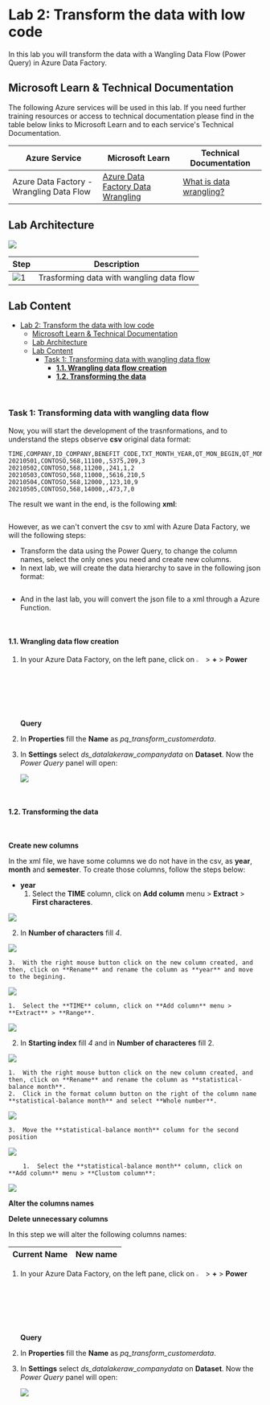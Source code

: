 # Lab 2: Transform the data with low code

In this lab you will transform the data with a Wangling Data Flow (Power Query) in Azure Data Factory.

## Microsoft Learn & Technical Documentation

The following Azure services will be used in this lab. If you need further training resources or access to technical documentation please find in the table below links to Microsoft Learn and to each service's Technical Documentation.

Azure Service | Microsoft Learn | Technical Documentation|
--------------|-----------------|------------------------|
Azure Data Factory - Wrangling Data Flow | [Azure Data Factory Data Wrangling](https://www.youtube.com/watch?v=hhfGAzSp-zo)  | [What is data wrangling?](https://docs.microsoft.com/en-us/azure/data-factory/wrangling-overview)

## Lab Architecture

![](/media/architecture-lab-2.png)

Step     | Description
-------- | -----
![1](/media/Black1.png) | Trasforming data with wangling data flow


## Lab Content

<!-- TOC -->

- [Lab 2: Transform the data with low code](#lab-2-transform-the-data-with-low-code)
  - [Microsoft Learn & Technical Documentation](#microsoft-learn--technical-documentation)
  - [Lab Architecture](#lab-architecture)
  - [Lab Content](#lab-content)
    - [Task 1: Transforming data with wangling data flow](#task-1-transforming-data-with-wangling-data-flow)
      - [**1.1. Wrangling data flow creation**](#11-wrangling-data-flow-creation)
      - [**1.2. Transforming the data**](#12-transforming-the-data)

<!-- /TOC -->
<br>

### Task 1: Transforming data with wangling data flow

Now, you will start the development of the trasnformations, and to understand the steps observe **csv** original data format:

```csv
TIME,COMPANY,ID_COMPANY,BENEFIT_CODE,TXT_MONTH_YEAR,QT_MON_BEGIN,QT_MON_ENTER,QT_MON_FOW
20210501,CONTOSO,568,11100,,5375,209,3
20210502,CONTOSO,568,11200,,241,1,2
20210503,CONTOSO,568,11000,,5616,210,5
20210504,CONTOSO,568,12000,,123,10,9
20210505,CONTOSO,568,14000,,473,7,0
```

The result we want in the end, is the following **xml**:

```xml

```

However, as we can't convert the csv to xml with Azure Data Factory, we will the following steps:
- Transform the data using the Power Query, to change the column names, select the only ones you need and create new columns.
- In next lab, we will create the data hierarchy to save in the following json format:
```json

```
- And in the last lab, you will convert the json file to a xml through a Azure Function.

<br>

#### **1.1. Wrangling data flow creation**

1. In your Azure Data Factory, on the left pane, click on <img src="../../media/author-button.png" width="3%" title="Author"/> > **+** > **Power Query**
   
2.  In **Properties** fill the **Name** as *pq_transform_customerdata*.
3.  In **Settings** select *ds_datalakeraw_companydata* on **Dataset**. Now the *Power Query* panel will open:

    ![](/media/lab1-1-powerquery-panel.png)

<br>

#### **1.2. Transforming the data**
<br>

 **Create new columns**

 In the xml file, we have some columns we do not have in the csv, as **year**, **month** and **semester**. To create those columns, follow the steps below:

   - **year**
        1.  Select the **TIME** column, click on **Add column** menu > **Extract** > **First characteres**. 

   ![](/media/lab2-2-pq.png)

   2. In **Number of characters** fill *4*.
   
   ![](/media/lab2-3-pq.png)

    3.  With the right mouse button click on the new column created, and then, click on **Rename** and rename the column as **year** and move to the begining.
   
   ![](/media/lab2-4-pq.png)



    1.  Select the **TIME** column, click on **Add column** menu > **Extract** > **Range**. 

   ![](/media/lab2-5-pq.png)

   2. In **Starting index** fill *4* and in **Number of characteres** fill 2.
   
   ![](/media/lab2-6-pq.png)

    1.  With the right mouse button click on the new column created, and then, click on **Rename** and rename the column as **statistical-balance month**.
    2.  Click in the format column button on the right of the column name **statistical-balance month** and select **Whole number**.
![](/media/lab2-7-pq.png)

    3.  Move the **statistical-balance month** column for the second position
![](/media/lab2-8-pq.png)

        1.  Select the **statistical-balance month** column, click on **Add column** menu > **Clustom column**: 
   
![](/media/lab2-9-pq.png)

 **Alter the columns names**

 **Delete unnecessary columns**


In this step we will alter the following columns names:

Current Name | New name 
--------------|-----------------

1. In your Azure Data Factory, on the left pane, click on <img src="../../media/author-button.png" width="3%" title="Author"/> > **+** > **Power Query**
   
2.  In **Properties** fill the **Name** as *pq_transform_customerdata*.
3.  In **Settings** select *ds_datalakeraw_companydata* on **Dataset**. Now the *Power Query* panel will open:

    ![](/media/lab1-1-powerquery-panel.png)



